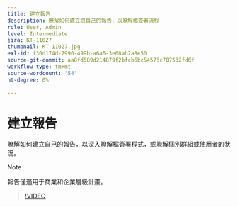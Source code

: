 ```yaml
---
title: 建立報告
description: 瞭解如何建立您自己的報告，以瞭解檔簽署流程
role: User, Admin
level: Intermediate
jira: KT-11027
thumbnail: KT-11027.jpg
exl-id: f30d174d-7990-499b-a6a6-3e68ab2a8e50
source-git-commit: aa8fd589d214879f2bfcb6bc54576c707532fd6f
workflow-type: tm+mt
source-wordcount: '54'
ht-degree: 0%

---
```


# 建立報告

瞭解如何建立自己的報告，以深入瞭解檔簽署程式，或瞭解個別群組或使用者的狀況。

>[!NOTE]
>
>報告僅適用于商業和企業層級計畫。

>[!VIDEO](https://video.tv.adobe.com/v/346754?quality=12&learn=on&hidetitle=true)
